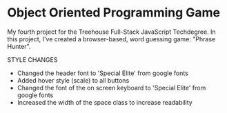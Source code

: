 # Object Oriented Programming Game
My fourth project for the Treehouse Full-Stack JavaScript Techdegree.
In this project, I've created a browser-based, word guessing game: "Phrase Hunter".

STYLE CHANGES
- Changed the header font to 'Special Elite' from google fonts
- Added hover style (scale) to all buttons
- Changed the font of the on screen keyboard to 'Special Elite' from google fonts
- Increased the width of the space class to increase readability

